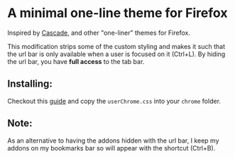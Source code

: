 # A minimal one-line theme for Firefox
Inspired by [Cascade](https://github.com/andreasgrafen/cascade), and other "one-liner" themes for Firefox. 

This modification strips some of the custom styling and makes it such that the url bar is only available when a user is focused on it (Ctrl+L).
By hiding the url bar, you have **full access** to the tab bar.

## Installing:
Checkout this [guide](https://www.userchrome.org/how-create-userchrome-css.html) and copy the `userChrome.css` into your `chrome` folder.

## Note:
As an alternative to having the addons hidden with the url bar, I keep my addons on my bookmarks bar so will appear with the shortcut (Ctrl+B).
